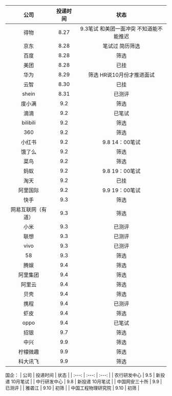 |    公司     | 投递时间 |           状态           |
| :-------: | :--: | :--------------------: |
|    得物     | 8.27 | 9.3笔试 和美团一面冲突 不知道能不能推迟 |
|    京东     | 8.28 | 笔试过 简历筛选  |
|    百度     | 8.28 |    筛选   |
|    美团     | 8.28 |  已挂  |
|    华为     | 8.29 |    筛选 HR说10月份才推进面试     |
|    云智     | 8.30 |   已挂  |
|   shein   | 8.31 |   已测评    |
|    度小满    | 9.2  |   筛选   |
|    滴滴     | 9.2  |  已笔试   |
| bilibili  | 9.2  |  筛选  |
|    360    | 9.2  |   筛选  |
|    小红书    | 9.2  | 9.8 14：00笔试  |
|    饿了么    | 9.2  |  筛选  |
|    菜鸟     | 9.2  |  筛选  |
|    蚂蚁     | 9.2  | 9.8 19：00笔试 |
|    淘天     | 9.2  | 已挂 |
|   阿里国际    | 9.2  |  9.9 19：00笔试 |
|    快手     | 9.3  |   筛选  |
| 网易互联网（有道） | 9.3  |  筛选 |
|    小米     | 9.3  |  已测评 |
|    联想     | 9.3  | 已测评  |
|   vivo    | 9.3  | 已测评 |
|    58     | 9.3  | 筛选  |
|    腾娱     | 9.4  | 筛选 |
|   阿里集团    | 9.4  |  筛选  |
|    阿里云    | 9.4  | 筛选  |
|    贝壳     | 9.4  |  筛选   |
|    携程     | 9.4  | 已测评   |
|    虾皮     | 9.4  |   筛选  |
|   oppo    | 9.4  |   已笔试  |
|    招银     | 9.7  |   筛选   |
|    中兴    | 9.9  |   筛选   |
|    柠檬微趣    | 9.9  |   筛选   |
|    科大讯飞    | 9.9  |   筛选   |

国企：
| 公司 | 投递时间 | 状态 |
| :---: | :---: | :---: |
| 农行研发中心 | 9.5 | 新投递 10月笔试 |
| 中行研发中心 | 9.8 | 新投递 10月笔试 |
| 中国网安三十所 | 9.9 | 已测评 |
| 雅砻江 | 9.10 | 初筛 |
| 中国工程物理研究院 | 9.10 | 初筛 |

